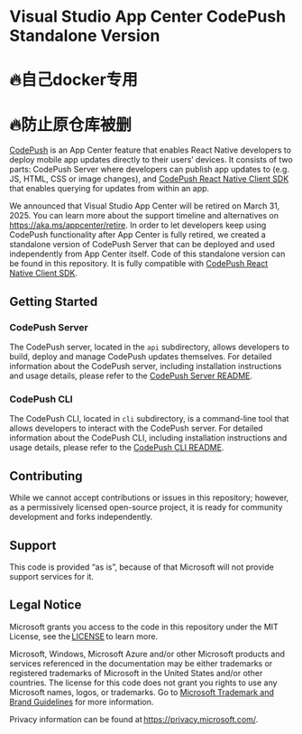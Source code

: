 # Visual Studio App Center CodePush Standalone Version 
# 🔥自己docker专用 
# 🔥防止原仓库被删

[CodePush](https://learn.microsoft.com/en-us/appcenter/distribution/codepush/) is an App Center feature that enables React Native developers to deploy mobile app updates directly to their users’ devices. It consists of two parts: CodePush Server where developers can publish app updates to (e.g. JS, HTML, CSS or image changes), and [CodePush React Native Client SDK](https://github.com/Microsoft/react-native-code-push) that enables querying for updates from within an app.

We announced that Visual Studio App Center will be retired on March 31, 2025. You can learn more about the support timeline and alternatives on https://aka.ms/appcenter/retire. In order to let developers keep using CodePush functionality after App Center is fully retired, we created a standalone version of CodePush Server that can be deployed and used independently from App Center itself. Code of this standalone version can be found in this repository. It is fully compatible with [CodePush React Native Client SDK](https://github.com/Microsoft/react-native-code-push).


## Getting Started

### CodePush Server

The CodePush server, located in the `api` subdirectory, allows developers to build, deploy and manage CodePush updates themselves.
For detailed information about the CodePush server, including installation instructions and usage details, please refer to the [CodePush Server README](./api/README.md).


### CodePush CLI

The CodePush CLI, located in `cli` subdirectory, is a command-line tool that allows developers to interact with the CodePush server. For detailed information about the CodePush CLI, including installation instructions and usage details, please refer to the [CodePush CLI README](./cli/README.md).


## Contributing

While we cannot accept contributions or issues in this repository; however, as a permissively licensed open-source project, it is ready for community development and forks independently.


## Support

This code is provided “as is”, because of that Microsoft will not provide support services for it.


## Legal Notice

Microsoft grants you access to the code in this repository under the MIT License, see the [LICENSE](./LICENSE) to learn more.

Microsoft, Windows, Microsoft Azure and/or other Microsoft products and services referenced in the documentation may be either trademarks or registered trademarks of Microsoft in the United States and/or other countries. The license for this code does not grant you rights to use any Microsoft names, logos, or trademarks. Go to [Microsoft Trademark and Brand Guidelines](http://go.microsoft.com/fwlink/?LinkID=254653) for more information.

Privacy information can be found at https://privacy.microsoft.com/.
